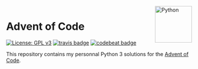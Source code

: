 <a href="https://aimeos.org/">
    <img src="https://www.python.org/static/community_logos/python-logo-master-v3-TM.png" alt="Python" title="Python Logo" align="right" height="100" />
</a>

# Advent of Code

[![License: GPL v3](https://img.shields.io/badge/License-GPL%20v3-blue.svg)](https://www.gnu.org/licenses/gpl-3.0)
[![travis badge](https://travis-ci.org/hmartinet/adventofcode2017.svg?branch=master)](https://travis-ci.org/hmartinet/adventofcode2017.svg?branch=master)
[![codebeat badge](https://codebeat.co/badges/4e48519c-b65c-4331-97dd-a3b0f8edded6)](https://codebeat.co/projects/github-com-hmartinet-adventofcode2017-master)

This repository contains my personnal Python 3 solutions for the [Advent of Code](http://adventofcode.com/).
